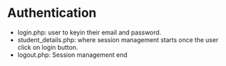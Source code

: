 # Authentication
- login.php: user to keyin their email and password. 
- student_details.php: where session management starts once the user click on login button. 
- logout.php: Session management end
